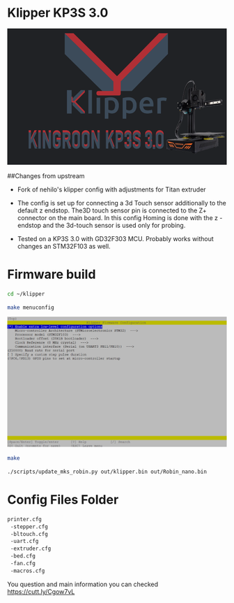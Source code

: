 # Klipper KP3S 3.0
![alt text](https://github.com/9R/klipper_KP3S/blob/main/klipper%20kp3s_30.png?raw=true)


##Changes from upstream

* Fork of nehilo's klipper config with adjustments for Titan extruder

* The config is set up for connecting a 3d Touch sensor additionally to the default z endstop.
  The3D touch sensor pin is connected to the Z+ connector on the main board. In this config Homing
  is done with the z -endstop and the 3d-touch sensor is used only for probing.

* Tested on a KP3S 3.0 with GD32F303 MCU. Probably works without changes an STM32F103 as well.

# Firmware build

```bash
cd ~/klipper
```
```bash
make menuconfig
```

![alt text](https://github.com/9R/klipper_KP3S/blob/main/make.png?raw=true)

```bash
make 
```

```bash
./scripts/update_mks_robin.py out/klipper.bin out/Robin_nano.bin
```

# Config Files Folder

```bash
printer.cfg
 -stepper.cfg
 -bltouch.cfg
 -uart.cfg
 -extruder.cfg
 -bed.cfg
 -fan.cfg
 -macros.cfg
```

You question and main information you can checked https://cutt.ly/Cgow7vL
